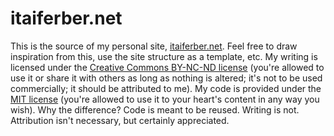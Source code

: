 # itaiferber.net
This is the source of my personal site, [itaiferber.net](http://itaiferber.net). Feel free to draw inspiration from this, use the site structure as a template, etc. My writing is licensed under the [Creative Commons BY-NC-ND license](http://creativecommons.org/licenses/by-nc-nd/3.0) (you're allowed to use it or share it with others as long as nothing is altered; it's not to be used commercially; it should be attributed to me). My code is provided under the [MIT license](http://www.opensource.org/licenses/MIT) (you're allowed to use it to your heart's content in any way you wish). Why the difference? Code is meant to be reused. Writing is not. Attribution isn't necessary, but certainly appreciated.
